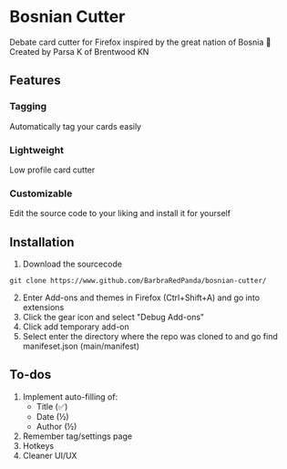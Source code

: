 # Bosnian Cutter

Debate card cutter for Firefox inspired by the great nation of Bosnia 💪 <br>
Created by Parsa K of Brentwood KN

## Features
### Tagging
Automatically tag your cards easily

### Lightweight
Low profile card cutter 

### Customizable
Edit the source code to your liking and install it for yourself

## Installation
1. Download the sourcecode
```
git clone https://www.github.com/BarbraRedPanda/bosnian-cutter/
```
2. Enter Add-ons and themes in Firefox (Ctrl+Shift+A) and go into extensions
3. Click the gear icon and select "Debug Add-ons"
4. Click add temporary add-on
5. Select enter the directory where the repo was cloned to and go find manifeset.json (main/manifest)

## To-dos
1. Implement auto-filling of:
    * Title (✅)
    * Date (½)
    * Author (½)
2. Remember tag/settings page
3. Hotkeys
4. Cleaner UI/UX
